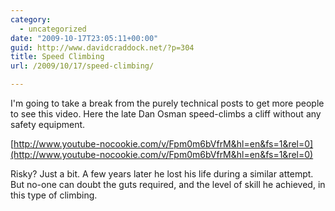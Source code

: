 ```yaml
---
category:
  - uncategorized
date: "2009-10-17T23:05:11+00:00"
guid: http://www.davidcraddock.net/?p=304
title: Speed Climbing
url: /2009/10/17/speed-climbing/

---
```

I'm going to take a break from the purely technical posts to get more people to see this video. Here the late Dan Osman speed-climbs a cliff without any safety equipment.

[http://www.youtube-nocookie.com/v/Fpm0m6bVfrM&hl=en&fs=1&rel=0](http://www.youtube-nocookie.com/v/Fpm0m6bVfrM&hl=en&fs=1&rel=0)

Risky? Just a bit. A few years later he lost his life during a similar attempt. But no-one can doubt the guts required, and the level of skill he achieved, in this type of climbing.
